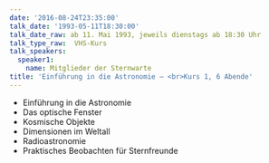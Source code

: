 ```yaml
---
date: '2016-08-24T23:35:00'
talk_date: '1993-05-11T18:30:00'
talk_date_raw: ab 11. Mai 1993, jeweils dienstags ab 18:30 Uhr
talk_type_raw:  VHS-Kurs
talk_speakers:
  speaker1:
    name: Mitglieder der Sternwarte
title: 'Einführung in die Astronomie – <br>Kurs 1, 6 Abende'
---
```

- Einführung in die Astronomie
- Das optische Fenster 
- Kosmische Objekte
- Dimensionen im Weltall
- Radioastronomie
- Praktisches Beobachten für Sternfreunde